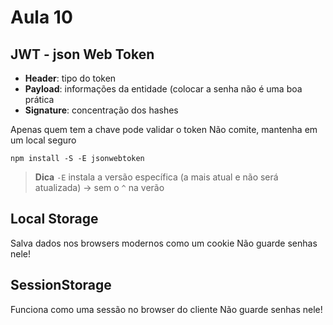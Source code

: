 # Aula 10
## JWT - json Web Token


* **Header**: tipo do token
* **Payload**: informações da entidade (colocar a senha não é uma boa prática
* **Signature**: concentração dos hashes

Apenas quem tem a chave pode validar o token
Não comite, mantenha em um local seguro

`npm install -S -E jsonwebtoken`

> **Dica** `-E` instala a versão específica (a mais atual e não será atualizada) -> sem o `^` na verão


## Local Storage
Salva dados nos browsers modernos como um cookie
Não guarde senhas nele!

## SessionStorage
Funciona como uma sessão no browser do cliente
Não guarde senhas nele!



